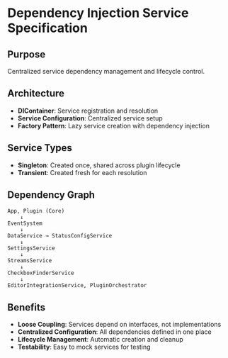 # Dependency Injection Service Specification

## Purpose
Centralized service dependency management and lifecycle control.

## Architecture
- **DIContainer**: Service registration and resolution
- **Service Configuration**: Centralized service setup
- **Factory Pattern**: Lazy service creation with dependency injection

## Service Types
- **Singleton**: Created once, shared across plugin lifecycle
- **Transient**: Created fresh for each resolution

## Dependency Graph
```
App, Plugin (Core)
    ↓
EventSystem
    ↓
DataService → StatusConfigService
    ↓
SettingsService
    ↓
StreamsService
    ↓
CheckboxFinderService
    ↓
EditorIntegrationService, PluginOrchestrator
```

## Benefits
- **Loose Coupling**: Services depend on interfaces, not implementations
- **Centralized Configuration**: All dependencies defined in one place
- **Lifecycle Management**: Automatic creation and cleanup
- **Testability**: Easy to mock services for testing
